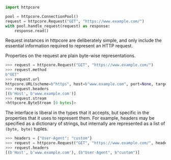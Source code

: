 ```python
import httpcore

pool = httpcore.ConnectionPool()
request = httpcore.Request("GET", "https://www.example.com/")
with pool.handle_request(request) as response:
    response.read()
```

Request instances in httpcore are deliberately simple, and only include the essential information required to represent an HTTP request.

Properties on the request are plain byte-wise representations.

```python
>>> request = httpcore.Request("GET", "https://www.example.com/")
>>> request.method
b"GET"
>>> request.url
httpcore.URL(scheme=b"https", host=b"www.example.com", port=None, target=b"/")
>>> request.headers
[(b'Host', b'www.example.com')]
>>> request.stream
<httpcore.ByteStream [0 bytes]>
```

The interface is liberal in the types that it accepts, but specific in the properties that it uses to represent them. For example, headers may be specified as a dictionary of strings, but internally are represented as a list of `(byte, byte)` tuples.

```python
>>> headers = {"User-Agent": "custom"}
>>> request = httpcore.Request("GET", "https://www.example.com/", headers=headers)
>>> request.headers
[(b'Host', b'www.example.com'), (b"User-Agent", b"custom")]
